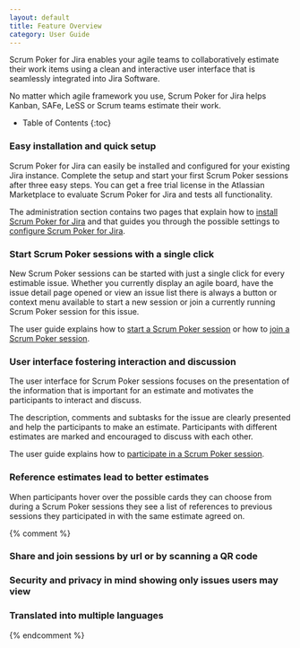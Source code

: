 ```yaml
---
layout: default
title: Feature Overview
category: User Guide
---
```


Scrum Poker for Jira enables your agile teams to collaboratively estimate their work items using a clean and interactive user interface that is seamlessly integrated into Jira Software.

No matter which agile framework you use, Scrum Poker for Jira helps Kanban, SAFe, LeSS or Scrum teams estimate their work.

* Table of Contents
{:toc}

###  Easy installation and quick setup

Scrum Poker for Jira can easily be installed and configured for your existing Jira instance.
Complete the setup and start your first Scrum Poker sessions after three easy steps.
You can get a free trial license in the Atlassian Marketplace to evaluate Scrum Poker for Jira and tests all functionality.

The administration section contains two pages that explain how to [install Scrum Poker for Jira](/scrum-poker-installation) and that guides you through the possible settings to [configure Scrum Poker for Jira](/scrum-poker-configuration).

### Start Scrum Poker sessions with a single click

New Scrum Poker sessions can be started with just a single click for every estimable issue.
Whether you currently display an agile board, have the issue detail page opened or view an issue list there is always a button or context menu available to start a new session or join a currently running Scrum Poker session for this issue.

The user guide explains how to [start a Scrum Poker session](/start-scrum-poker-session) or how to [join a Scrum Poker session](/join-scrum-poker-session).

### User interface fostering interaction and discussion

The user interface for Scrum Poker sessions focuses on the presentation of the information that is important for an estimate and motivates the participants to interact and discuss.

The description, comments and subtasks for the issue are clearly presented and help the participants to make an estimate.
Participants with different estimates are marked and encouraged to discuss with each other.

The user guide explains how to [participate in a Scrum Poker session](/participate-in-scrum-poker-session).

### Reference estimates lead to better estimates

When participants hover over the possible cards they can choose from during a Scrum Poker sessions they see a list of references to previous sessions they participated in with the same estimate agreed on.

{% comment %}
### Share and join sessions by url or by scanning a QR code
### Security and privacy in mind showing only issues users may view
### Translated into multiple languages
{% endcomment %}
